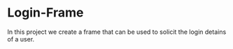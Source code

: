 # Login-Frame
In this project we create a frame that can be used to solicit the login detains of a user. 
